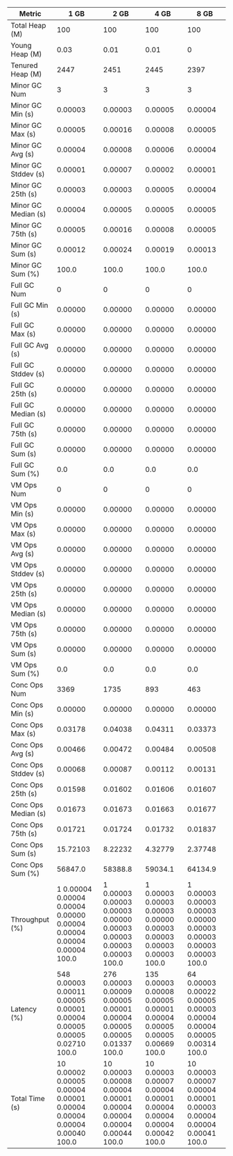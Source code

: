 | Metric | 1 GB | 2 GB | 4 GB | 8 GB |
|------|----|----|----|----|
| Total Heap (M) | 100 | 100 | 100 | 100 |
| Young Heap (M) | 0.03 | 0.01 | 0.01 | 0 |
| Tenured Heap (M) | 2447 | 2451 | 2445 | 2397 |
| Minor GC Num | 3 | 3 | 3 | 3 |
| Minor GC Min (s) | 0.00003 | 0.00003 | 0.00005 | 0.00004 |
| Minor GC Max (s) | 0.00005 | 0.00016 | 0.00008 | 0.00005 |
| Minor GC Avg (s) | 0.00004 | 0.00008 | 0.00006 | 0.00004 |
| Minor GC Stddev (s) | 0.00001 | 0.00007 | 0.00002 | 0.00001 |
| Minor GC 25th (s) | 0.00003 | 0.00003 | 0.00005 | 0.00004 |
| Minor GC Median (s) | 0.00004 | 0.00005 | 0.00005 | 0.00005 |
| Minor GC 75th (s) | 0.00005 | 0.00016 | 0.00008 | 0.00005 |
| Minor GC Sum (s) | 0.00012 | 0.00024 | 0.00019 | 0.00013 |
| Minor GC Sum (%) | 100.0 | 100.0 | 100.0 | 100.0 |
| Full GC Num | 0 | 0 | 0 | 0 |
| Full GC Min (s) | 0.00000 | 0.00000 | 0.00000 | 0.00000 |
| Full GC Max (s) | 0.00000 | 0.00000 | 0.00000 | 0.00000 |
| Full GC Avg (s) | 0.00000 | 0.00000 | 0.00000 | 0.00000 |
| Full GC Stddev (s) | 0.00000 | 0.00000 | 0.00000 | 0.00000 |
| Full GC 25th (s) | 0.00000 | 0.00000 | 0.00000 | 0.00000 |
| Full GC Median (s) | 0.00000 | 0.00000 | 0.00000 | 0.00000 |
| Full GC 75th (s) | 0.00000 | 0.00000 | 0.00000 | 0.00000 |
| Full GC Sum (s) | 0.00000 | 0.00000 | 0.00000 | 0.00000 |
| Full GC Sum (%) | 0.0 | 0.0 | 0.0 | 0.0 |
| VM Ops Num | 0 | 0 | 0 | 0 |
| VM Ops Min (s) | 0.00000 | 0.00000 | 0.00000 | 0.00000 |
| VM Ops Max (s) | 0.00000 | 0.00000 | 0.00000 | 0.00000 |
| VM Ops Avg (s) | 0.00000 | 0.00000 | 0.00000 | 0.00000 |
| VM Ops Stddev (s) | 0.00000 | 0.00000 | 0.00000 | 0.00000 |
| VM Ops 25th (s) | 0.00000 | 0.00000 | 0.00000 | 0.00000 |
| VM Ops Median (s) | 0.00000 | 0.00000 | 0.00000 | 0.00000 |
| VM Ops 75th (s) | 0.00000 | 0.00000 | 0.00000 | 0.00000 |
| VM Ops Sum (s) | 0.00000 | 0.00000 | 0.00000 | 0.00000 |
| VM Ops Sum (%) | 0.0 | 0.0 | 0.0 | 0.0 |
| Conc Ops Num | 3369 | 1735 | 893 | 463 |
| Conc Ops Min (s) | 0.00000 | 0.00000 | 0.00000 | 0.00000 |
| Conc Ops Max (s) | 0.03178 | 0.04038 | 0.04311 | 0.03373 |
| Conc Ops Avg (s) | 0.00466 | 0.00472 | 0.00484 | 0.00508 |
| Conc Ops Stddev (s) | 0.00068 | 0.00087 | 0.00112 | 0.00131 |
| Conc Ops 25th (s) | 0.01598 | 0.01602 | 0.01606 | 0.01607 |
| Conc Ops Median (s) | 0.01673 | 0.01673 | 0.01663 | 0.01677 |
| Conc Ops 75th (s) | 0.01721 | 0.01724 | 0.01732 | 0.01837 |
| Conc Ops Sum (s) | 15.72103 | 8.22232 | 4.32779 | 2.37748 |
| Conc Ops Sum (%) | 56847.0 | 58388.8 | 59034.1 | 64134.9 |
| Throughput (%) | 1	0.00004	0.00004	0.00004	0.00000	0.00004	0.00004	0.00004	0.00004	100.0 | 1	0.00003	0.00003	0.00003	0.00000	0.00003	0.00003	0.00003	0.00003	100.0 | 1	0.00003	0.00003	0.00003	0.00000	0.00003	0.00003	0.00003	0.00003	100.0 | 1	0.00003	0.00003	0.00003	0.00000	0.00003	0.00003	0.00003	0.00003	100.0 |
| Latency (%) | 548	0.00003	0.00011	0.00005	0.00001	0.00004	0.00005	0.00005	0.02710	100.0 | 276	0.00003	0.00009	0.00005	0.00001	0.00004	0.00005	0.00005	0.01337	100.0 | 135	0.00003	0.00008	0.00005	0.00001	0.00004	0.00005	0.00005	0.00669	100.0 | 64	0.00003	0.00022	0.00005	0.00003	0.00004	0.00004	0.00005	0.00314	100.0 |
| Total Time (s) | 10	0.00002	0.00005	0.00004	0.00001	0.00004	0.00004	0.00004	0.00040	100.0 | 10	0.00003	0.00008	0.00004	0.00001	0.00004	0.00004	0.00004	0.00044	100.0 | 10	0.00003	0.00007	0.00004	0.00001	0.00004	0.00004	0.00004	0.00042	100.0 | 10	0.00003	0.00007	0.00004	0.00001	0.00003	0.00004	0.00004	0.00041	100.0 |
